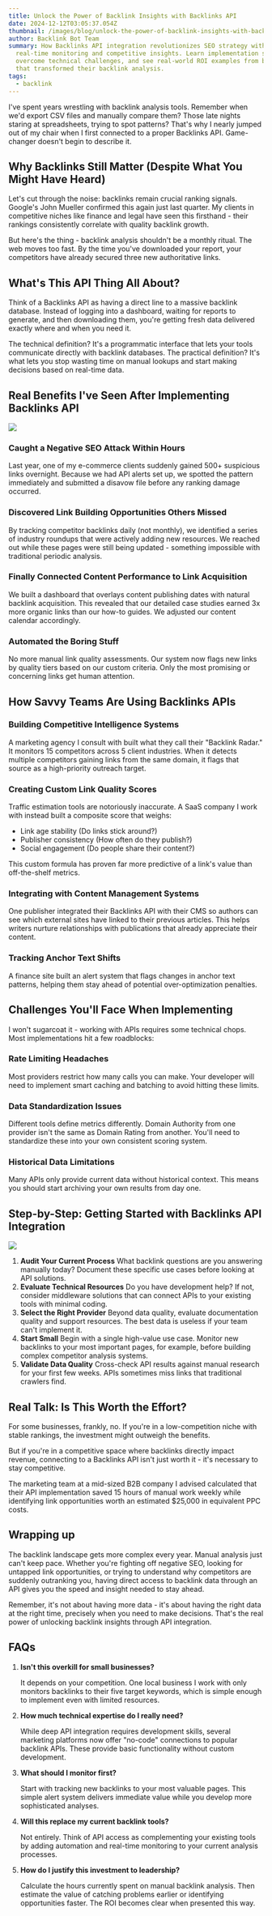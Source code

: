 ```yaml
---
title: Unlock the Power of Backlink Insights with Backlinks API
date: 2024-12-12T03:05:37.054Z
thumbnail: /images/blog/unlock-the-power-of-backlink-insights-with-backlinks-api.png
author: Backlink Bot Team
summary: How Backlinks API integration revolutionizes SEO strategy with
  real-time monitoring and competitive insights. Learn implementation steps,
  overcome technical challenges, and see real-world ROI examples from businesses
  that transformed their backlink analysis.
tags:
  - backlink
---
```

I've spent years wrestling with backlink analysis tools. Remember when we'd export CSV files and manually compare them? Those late nights staring at spreadsheets, trying to spot patterns? That's why I nearly jumped out of my chair when I first connected to a proper Backlinks API. Game-changer doesn't begin to describe it.



## Why Backlinks Still Matter (Despite What You Might Have Heard)

Let's cut through the noise: backlinks remain crucial ranking signals. Google's John Mueller confirmed this again just last quarter. My clients in competitive niches like finance and legal have seen this firsthand - their rankings consistently correlate with quality backlink growth.

But here's the thing - backlink analysis shouldn't be a monthly ritual. The web moves too fast. By the time you've downloaded your report, your competitors have already secured three new authoritative links.



## What's This API Thing All About?

Think of a Backlinks API as having a direct line to a massive backlink database. Instead of logging into a dashboard, waiting for reports to generate, and then downloading them, you're getting fresh data delivered exactly where and when you need it.

The technical definition? It's a programmatic interface that lets your tools communicate directly with backlink databases. The practical definition? It's what lets you stop wasting time on manual lookups and start making decisions based on real-time data.



## Real Benefits I've Seen After Implementing Backlinks API

![](/images/blog/real-benefits-i-ve-seen-after-implementing-backlinks-api-visual-selection.png)

### Caught a Negative SEO Attack Within Hours

Last year, one of my e-commerce clients suddenly gained 500+ suspicious links overnight. Because we had API alerts set up, we spotted the pattern immediately and submitted a disavow file before any ranking damage occurred.

### Discovered Link Building Opportunities Others Missed

By tracking competitor backlinks daily (not monthly), we identified a series of industry roundups that were actively adding new resources. We reached out while these pages were still being updated - something impossible with traditional periodic analysis.

### Finally Connected Content Performance to Link Acquisition

We built a dashboard that overlays content publishing dates with natural backlink acquisition. This revealed that our detailed case studies earned 3x more organic links than our how-to guides. We adjusted our content calendar accordingly.

### Automated the Boring Stuff

No more manual link quality assessments. Our system now flags new links by quality tiers based on our custom criteria. Only the most promising or concerning links get human attention.



## How Savvy Teams Are Using Backlinks APIs

### Building Competitive Intelligence Systems

A marketing agency I consult with built what they call their "Backlink Radar." It monitors 15 competitors across 5 client industries. When it detects multiple competitors gaining links from the same domain, it flags that source as a high-priority outreach target.

### Creating Custom Link Quality Scores

Traffic estimation tools are notoriously inaccurate. A SaaS company I work with instead built a composite score that weighs:

* Link age stability (Do links stick around?)
* Publisher consistency (How often do they publish?)
* Social engagement (Do people share their content?)

This custom formula has proven far more predictive of a link's value than off-the-shelf metrics.

### Integrating with Content Management Systems

One publisher integrated their Backlinks API with their CMS so authors can see which external sites have linked to their previous articles. This helps writers nurture relationships with publications that already appreciate their content.

### Tracking Anchor Text Shifts

A finance site built an alert system that flags changes in anchor text patterns, helping them stay ahead of potential over-optimization penalties.



## Challenges You'll Face When Implementing

I won't sugarcoat it - working with APIs requires some technical chops. Most implementations hit a few roadblocks:

### Rate Limiting Headaches

Most providers restrict how many calls you can make. Your developer will need to implement smart caching and batching to avoid hitting these limits.

### Data Standardization Issues

Different tools define metrics differently. Domain Authority from one provider isn't the same as Domain Rating from another. You'll need to standardize these into your own consistent scoring system.

### Historical Data Limitations

Many APIs only provide current data without historical context. This means you should start archiving your own results from day one.



## Step-by-Step: Getting Started with Backlinks API Integration

![](/images/blog/step-by-step_-getting-started-with-backlinks-api-integration-visual-selection.png)

1. **Audit Your Current Process** What backlink questions are you answering manually today? Document these specific use cases before looking at API solutions.
2. **Evaluate Technical Resources** Do you have development help? If not, consider middleware solutions that can connect APIs to your existing tools with minimal coding.
3. **Select the Right Provider** Beyond data quality, evaluate documentation quality and support resources. The best data is useless if your team can't implement it.
4. **Start Small** Begin with a single high-value use case. Monitor new backlinks to your most important pages, for example, before building complex competitor analysis systems.
5. **Validate Data Quality** Cross-check API results against manual research for your first few weeks. APIs sometimes miss links that traditional crawlers find.



## Real Talk: Is This Worth the Effort?

For some businesses, frankly, no. If you're in a low-competition niche with stable rankings, the investment might outweigh the benefits.

But if you're in a competitive space where backlinks directly impact revenue, connecting to a Backlinks API isn't just worth it - it's necessary to stay competitive.

The marketing team at a mid-sized B2B company I advised calculated that their API implementation saved 15 hours of manual work weekly while identifying link opportunities worth an estimated $25,000 in equivalent PPC costs.



## Wrapping up

The backlink landscape gets more complex every year. Manual analysis just can't keep pace. Whether you're fighting off negative SEO, looking for untapped link opportunities, or trying to understand why competitors are suddenly outranking you, having direct access to backlink data through an API gives you the speed and insight needed to stay ahead.

Remember, it's not about having more data - it's about having the right data at the right time, precisely when you need to make decisions. That's the real power of unlocking backlink insights through API integration.



## FAQs

1. **Isn't this overkill for small businesses?** 

   It depends on your competition. One local business I work with only monitors backlinks to their five target keywords, which is simple enough to implement even with limited resources.
2. **How much technical expertise do I really need?** 

   While deep API integration requires development skills, several marketing platforms now offer "no-code" connections to popular backlink APIs. These provide basic functionality without custom development.
3. **What should I monitor first?**

    Start with tracking new backlinks to your most valuable pages. This simple alert system delivers immediate value while you develop more sophisticated analyses.
4. **Will this replace my current backlink tools?** 

   Not entirely. Think of API access as complementing your existing tools by adding automation and real-time monitoring to your current analysis processes.
5. **How do I justify this investment to leadership?** 

   Calculate the hours currently spent on manual backlink analysis. Then estimate the value of catching problems earlier or identifying opportunities faster. The ROI becomes clear when presented this way.